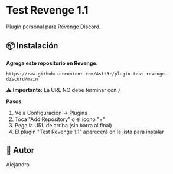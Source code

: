 # Test Revenge 1.1

Plugin personal para Revenge Discord.

## 📦 Instalación

**Agrega este repositorio en Revenge:**

```
https://raw.githubusercontent.com/Astt3r/plugin-test-revenge-discord/main
```

⚠️ **Importante**: La URL NO debe terminar con `/`

**Pasos:**
1. Ve a Configuración → Plugins
2. Toca "Add Repository" o el ícono "+"
3. Pega la URL de arriba (sin barra al final)
4. El plugin "Test Revenge 1.1" aparecerá en la lista para instalar

## 👤 Autor

Alejandro
